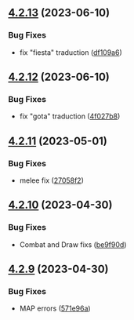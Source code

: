 ## [4.2.13](https://github.com/allnnde/pf2e-esp-translation/compare/v4.2.12...v4.2.13) (2023-06-10)


### Bug Fixes

* fix "fiesta" traduction ([df109a6](https://github.com/allnnde/pf2e-esp-translation/commit/df109a6310f4329546f37667ae54c0a52a27c31e))



## [4.2.12](https://github.com/allnnde/pf2e-esp-translation/compare/v4.2.11...v4.2.12) (2023-06-10)


### Bug Fixes

* fix "gota" traduction ([4f027b8](https://github.com/allnnde/pf2e-esp-translation/commit/4f027b8b5c9fa9b2d8abb6f0f910f2ba54ebb235))



## [4.2.11](https://github.com/allnnde/pf2e-esp-translation/compare/v4.2.10...v4.2.11) (2023-05-01)


### Bug Fixes

* melee fix ([27058f2](https://github.com/allnnde/pf2e-esp-translation/commit/27058f2b3557261e41e1c09b5e8bbda866523922))



## [4.2.10](https://github.com/allnnde/pf2e-esp-translation/compare/v4.2.9...v4.2.10) (2023-04-30)


### Bug Fixes

* Combat and Draw fixs ([be9f90d](https://github.com/allnnde/pf2e-esp-translation/commit/be9f90d9bca84f9e6a3d52b94e86dc901a4b8c66))



## [4.2.9](https://github.com/allnnde/pf2e-esp-translation/compare/v4.2.8...v4.2.9) (2023-04-30)


### Bug Fixes

* MAP errors ([571e96a](https://github.com/allnnde/pf2e-esp-translation/commit/571e96add080362e0bd18785892c641569e04139))




